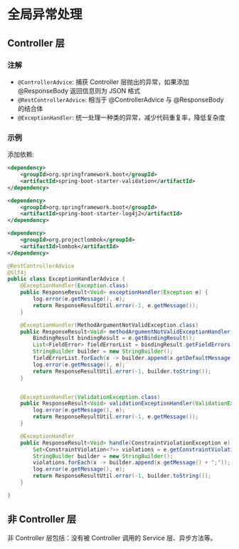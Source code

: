 # 全局异常处理

## Controller 层

### 注解

- ```@ControllerAdvice```: 捕获 Controller 层抛出的异常，如果添加 @ResponseBody 返回信息则为 JSON 格式
- ```@RestControllerAdvice```: 相当于 @ControllerAdvice 与 @ResponseBody 的结合体
- ```@ExceptionHandler```: 统一处理一种类的异常，减少代码重复率，降低复杂度

### 示例

添加依赖:

```xml
<dependency>
    <groupId>org.springframework.boot</groupId>
    <artifactId>spring-boot-starter-validation</artifactId>
</dependency>

<dependency>
    <groupId>org.springframework.boot</groupId>
    <artifactId>spring-boot-starter-log4j2</artifactId>
</dependency>

<dependency>
    <groupId>org.projectlombok</groupId>
    <artifactId>lombok</artifactId>
</dependency>
```

```java
@RestControllerAdvice
@Slf4j
public class ExceptionHandlerAdvice {
    @ExceptionHandler(Exception.class)
    public ResponseResult<Void> exceptionHandler(Exception e) {
        log.error(e.getMessage(), e);
        return ResponseResultUtil.error(-1, e.getMessage());
    }

    @ExceptionHandler(MethodArgumentNotValidException.class)
    public ResponseResult<Void> methodArgumentNotValidExceptionHandler(MethodArgumentNotValidException e) {
        BindingResult bindingResult = e.getBindingResult();
        List<FieldError> fieldErrorList = bindingResult.getFieldErrors();
        StringBuilder builder = new StringBuilder();
        fieldErrorList.forEach(x -> builder.append(x.getDefaultMessage() + ";"));
        log.error(e.getMessage(), e);
        return ResponseResultUtil.error(-1, builder.toString());
    }


    @ExceptionHandler(ValidationException.class)
    public ResponseResult<Void> validationExceptionHandler(ValidationException e) {
        log.error(e.getMessage(), e);
        return ResponseResultUtil.error(-1, e.getMessage());
    }

    @ExceptionHandler
    public ResponseResult<Void> handle(ConstraintViolationException e) {
        Set<ConstraintViolation<?>> violations = e.getConstraintViolations();
        StringBuilder builder = new StringBuilder();
        violations.forEach(x -> builder.append(x.getMessage() + ";"));
        log.error(e.getMessage(), e);
        return ResponseResultUtil.error(-1, builder.toString());
    }

}

```

## 非 Controller 层

非 Controller 层包括：没有被 Controller 调用的 Service 层、异步方法等。
